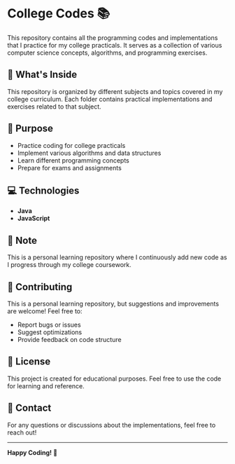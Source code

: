 # College Codes 📚

This repository contains all the programming codes and implementations that I practice for my college practicals. It serves as a collection of various computer science concepts, algorithms, and programming exercises.

## 📁 What's Inside

This repository is organized by different subjects and topics covered in my college curriculum. Each folder contains practical implementations and exercises related to that subject.

## 🎯 Purpose

- Practice coding for college practicals
- Implement various algorithms and data structures
- Learn different programming concepts
- Prepare for exams and assignments

## 💻 Technologies

- **Java**
- **JavaScript**

## 📝 Note

This is a personal learning repository where I continuously add new code as I progress through my college coursework.

## 🤝 Contributing

This is a personal learning repository, but suggestions and improvements are welcome! Feel free to:
- Report bugs or issues
- Suggest optimizations
- Provide feedback on code structure

## 📄 License

This project is created for educational purposes. Feel free to use the code for learning and reference.

## 📧 Contact

For any questions or discussions about the implementations, feel free to reach out!

---

**Happy Coding! 🎉**
